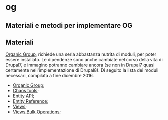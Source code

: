 #  og
## Materiali e metodi per implementare OG

## Materiali
[Organic Group](www.drupal.org/project/og), richiede una seria abbastanza
nutrita di moduli, per poter essere installato. Le dipendenze sono anche
cambiate nel corso della vita di Drupal7, e immagino potranno cambiare ancora
(se non in Drupal7 quasi certamente nell'implementazione di Drupal8).
Di seguito la lista dei moduli necessari, compilata a fine dicembre 2016.

- [Organic Group](www.drupal.org/project/og);
- [Chaos tools](https://www.drupal.org/project/ctools);
- [Entity API](https://www.drupal.org/project/entity);
- [Entity Reference](https://www.drupal.org/project/entityreference);
- [Views](https://www.drupal.org/project/views);
- [Views Bulk Operations](https://www.drupal.org/project/views_bulk_operations);
